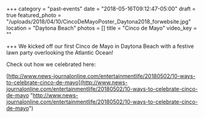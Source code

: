 +++
category = "past-events"
date = "2018-05-16T09:12:47-05:00"
draft = true
featured_photo = "/uploads/2018/04/10/CincoDeMayoPoster_Daytona2018_forwebsite.jpg"
location = "Daytona Beach"
photos = []
title = "Cinco de Mayo"
video_key = ""

+++
We kicked off our first Cinco de Mayo in Daytona Beach with a festive lawn party overlooking the Atlantic Ocean!

Check out how we celebrated here:

[http://www.news-journalonline.com/entertainmentlife/20180502/10-ways-to-celebrate-cinco-de-mayo](http://www.news-journalonline.com/entertainmentlife/20180502/10-ways-to-celebrate-cinco-de-mayo "http://www.news-journalonline.com/entertainmentlife/20180502/10-ways-to-celebrate-cinco-de-mayo")